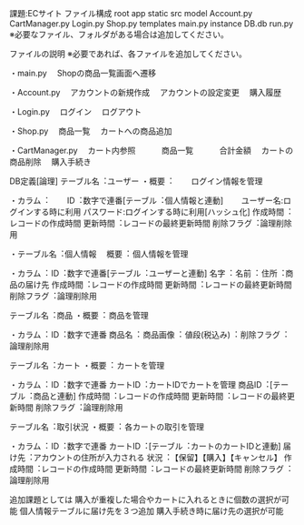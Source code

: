 課題:ECサイト
ファイル構成
root
app
static
src
model
Account.py
CartManager.py
Login.py
Shop.py
templates
main.py
instance
DB.db
run.py
※必要なファイル、フォルダがある場合は追加してください。


ファイルの説明
※必要であれば、各ファイルを追加してください。

・main.py
　Shopの商品一覧画面へ遷移

・Account.py
　アカウントの新規作成
　アカウントの設定変更
　購入履歴

・Login.py
　ログイン
　ログアウト

・Shop.py
　商品一覧
　カートへの商品追加

・CartManager.py
　カート内参照
　　　商品一覧
　　　合計金額
　カートの商品削除
　購入手続き


DB定義[論理]
テーブル名︓ユーザー
・概要︓
　　ログイン情報を管理

・カラム︓
　　ID︓数字で連番[テーブル︓個人情報と連動]
　　ユーザー名:ログインする時に利用
    パスワード:ログインする時に利用[ハッシュ化]
    作成時間︓レコードの作成時間
    更新時間︓レコードの最終更新時間
    削除フラグ︓論理削除用

・テーブル名︓個人情報
　概要︓
    個人情報を管理

・カラム︓
    ID︓数字で連番[テーブル︓ユーザーと連動]
    名字︓
    名前︓
    住所︓商品の届け先
    作成時間︓レコードの作成時間
    更新時間︓レコードの最終更新時間
    削除フラグ︓論理削除用


テーブル名︓商品
・概要︓
    商品を管理

・カラム︓
    ID︓数字で連番
    商品名︓
    商品画像︓
    値段(税込み)︓
    削除フラグ︓論理削除用


テーブル名︓カート
・概要︓
    カートを管理

・カラム︓
    ID︓数字で連番
    カートID︓カートIDでカートを管理
    商品ID︓[テーブル︓商品と連動]
    作成時間︓レコードの作成時間
    更新時間︓レコードの最終更新時間
    削除フラグ︓論理削除用


テーブル名︓取引状況
・概要︓
    各カートの取引を管理

・カラム︓
    ID︓数字で連番
    カートID︓[テーブル︓カートのカートIDと連動]
    届け先︓アカウントの住所が入力される
    状況︓【保留】【購入】【キャンセル】
    作成時間︓レコードの作成時間
    更新時間︓レコードの最終更新時間
    削除フラグ︓論理削除用



追加課題としては
購入が重複した場合やカートに入れるときに個数の選択が可能
個人情報テーブルに届け先を３つ追加
    購入手続き時に届け先の選択が可能